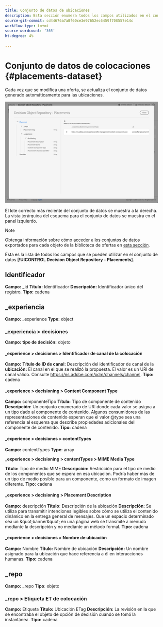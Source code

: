 ```yaml
---
title: Conjunto de datos de ubicaciones
description: Esta sección enumera todos los campos utilizados en el conjunto de datos exportado para las ubicaciones.
source-git-commit: cd44676a7a0f60ce3e97652ec6459f708557e14c
workflow-type: tm+mt
source-wordcount: '365'
ht-degree: 4%

---
```


# Conjunto de datos de colocaciones {#placements-dataset}

Cada vez que se modifica una oferta, se actualiza el conjunto de datos generado automáticamente para las ubicaciones.

![](../../assets/dataset-placements.png)

El lote correcto más reciente del conjunto de datos se muestra a la derecha. La vista jerárquica del esquema para el conjunto de datos se muestra en el panel izquierdo.

>[!NOTE]
>
>Obtenga información sobre cómo acceder a los conjuntos de datos exportados para cada objeto de la biblioteca de ofertas en [esta sección](../export-catalog/access-dataset.md).

Esta es la lista de todos los campos que se pueden utilizar en el conjunto de datos **[!UICONTROL Decision Object Repository - Placements]**.

<!--A placement describes a location or place in a personalized message. It is used to set technical constraints for content that the personalization decision supplies. The placement also represents a request to produce certain types of metrics when an experience event is produced where this placement is involved. For instance, the placement facilitates a personalized clickable image inside an email shown to an end-user. The placement may for instance request from the assembled experience that the click on its image gets reported in an experience event with a metric https://ns.adobe.com/xdm/data/metrics/web/linkclicks and a reference to this placement.-->

## Identificador

**Campo:**  _id 
**Título:** Identificador 
**Descripción:**  Identificador único del registro.
**Tipo:** cadena

## _experiencia

**Campo:** _experience 
**Type:** object

### _experiencia > decisiones

**Campo:** 
**tipo de decisión:** objeto

#### _experience > decisiones > Identificador de canal de la colocación

**Campo:** 
**Título de ID de canal:** Descripción del identificador de canal de la 
**ubicación:** El canal en el que se realizó la propuesta. El valor es un URI de canal válido. Consulte https://ns.adobe.com/xdm/channels/channel.
**Tipo:** cadena

#### _experience > decisioning > Content Component Type

**Campo:** componenteTipo 
**Título:** Tipo de componente de contenido 
**Descripción:**  Un conjunto enumerado de URI donde cada valor se asigna a un tipo dado al componente de contenido. Algunos consumidores de las representaciones de contenido esperan que el valor @type sea una referencia al esquema que describe propiedades adicionales del componente de contenido.
**Tipo:** cadena

#### _experience > decisiones > contentTypes

**Campo:** contentTypes 
**Type:** array

**_experience > decisioning > contentTypes > MIME Media Type**

**Título:** Tipo de medio MIME 
**Descripción:** Restricción para el tipo de medio de los componentes que se espera en esa ubicación. Podría haber más de un tipo de medio posible para un componente, como un formato de imagen diferente.
**Tipo:** cadena

#### _experience > decisioning > Placement Description

**Campo:** descripción 
**Título:** Descripción de la ubicación 
**Descripción:**  Se utiliza para transmitir intenciones legibles sobre cómo se utiliza el contenido dinámico en la entrega general de mensajes. Que un espacio determinado sea un \&quot;banner\&quot; en una página web se transmite a menudo mediante la descripción y no mediante un método formal.
**Tipo:** cadena

#### _experience > decisiones > Nombre de ubicación

**Campo:** Nombre 
**Título:** Nombre de ubicación 
**Descripción:**  Un nombre asignado para la ubicación que hace referencia a él en interacciones humanas.
**Tipo:** cadena

## _repo

**Campo:** _repo 
**Tipo:** objeto

### _repo > Etiqueta ET de colocación

**Campo:** Etiqueta 
**Título:** Ubicación ETag 
**Descripción:**  La revisión en la que se encontraba el objeto de opción de decisión cuando se tomó la instantánea.
**Tipo:** cadena
